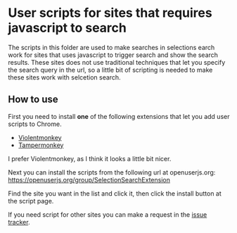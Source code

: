 # User scripts for sites that requires javascript to search

The scripts in this folder are used to make searches in selections earch work for sites that uses javascript to trigger search and show the search results. These sites does not use traditional techniques that let you specify the search query in the url, so a little bit of scripting is needed to make these sites work with selcetion search. 

## How to use

First you need to install **one** of the following extensions that let you add user scripts to Chrome.

* [Violentmonkey](https://chrome.google.com/webstore/detail/violentmonkey/jinjaccalgkegednnccohejagnlnfdag)
* [Tampermonkey](https://chrome.google.com/webstore/detail/tampermonkey/dhdgffkkebhmkfjojejmpbldmpobfkfo)

I prefer Violentmonkey, as I think it looks a little bit nicer.  

Next you can install the scripts from the following url at openuserjs.org:
https://openuserjs.org/group/SelectionSearchExtension

Find the site you want in the list and click it, then click the install button at the script page.

If you need script for other sites you can make a request in the [issue tracker](https://github.com/Pitmairen/selection-search/issues).
